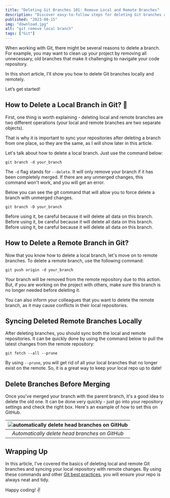 ```yaml
---
title: "Deleting Git Branches 101: Remove Local and Remote Branches"
description: "Discover easy-to-follow steps for deleting Git branches and maintaining an organized repository."
published: "2023-08-15"
img: "download.jpg"
alt: "git remove local branch"
tags: ["Git"]
---
```


When working with Git, there might be several reasons to delete a branch. For example, you may want to clean up your project by removing all unnecessary, old branches that make it challenging to navigate your code repository.

In this short article, I'll show you how to delete Git branches locally and remotely.

Let’s get started!

## How to Delete a Local Branch in Git? 🤔

First, one thing is worth explaining - deleting local and remote branches are two different operations (your local and remote branches are two separate objects).

That is why it is important to sync your repositories after deleting a branch from one place, so they are the same, as I will show later in this article.

Let's talk about how to delete a local branch. Just use the command below:

```
git branch -d your_branch
```

The `-d` flag stands for `--delete`. It will only remove your branch if it has been completely merged. If there are any unmerged changes, this command won't work, and you will get an error.

Below you can see the git command that will allow you to force delete a branch with unmerged changes.

    git branch -D your_branch

<Alert type="error">
Before using it, be careful because it will delete all data on this branch.
</Alert>
<br />
<Alert type="warning">
Before using it, be careful because it will delete all data on this branch.
</Alert>
<br />
<Alert type="success">
Before using it, be careful because it will delete all data on this branch.
</Alert>

## How to Delete a Remote Branch in Git?

Now that you know how to delete a local branch, let's move on to remote branches.
To delete a remote branch, use the following command:

    git push origin -d your_branch

Your branch will be removed from the remote repository due to this action. But, if you are working on the project with others, make sure this branch is no longer needed before deleting it.

You can also inform your colleagues that you want to delete the remote branch, as it may cause conflicts in their local repositories.

## Syncing Deleted Remote Branches Locally

After deleting branches, you should sync both the local and remote repositories. It can be quickly done by using the command below to pull the latest changes from the remote repository:

    git fetch --all --prune

By using `--prune`, you will get rid of all your local branches that no longer exist on the remote. So, it is a great way to keep your local repo up to date!

## Delete Branches Before Merging

Once you've merged your branch with the parent branch, it's a good idea to delete the old one. It can be done very quickly - just go into your repository settings and check the right box. Here's an example of how to set this on GitHub.

| ![automatically delete head branches on GitHub](/images/github-delete-branches.webp)
|:--:|
| _Automatically delete head branches on GitHub_ |

## Wrapping Up

In this article, I've covered the basics of deleting local and remote Git branches and syncing your local repository with remote changes. By using these commands and other [Git best practices](https://gist.github.com/luismts/495d982e8c5b1a0ced4a57cf3d93cf60), you will ensure your repo is always neat and tidy.

Happy coding! ✌
